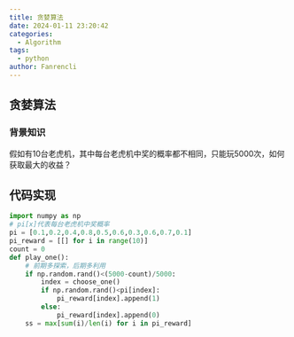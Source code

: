 ```yaml
---
title: 贪婪算法
date: 2024-01-11 23:20:42
categories:
  - Algorithm
tags:
  - python
author: Fanrencli
---
```

## 贪婪算法

### 背景知识
假如有10台老虎机，其中每台老虎机中奖的概率都不相同，只能玩5000次，如何获取最大的收益？

## 代码实现

```python
import numpy as np
# pi[x]代表每台老虎机中奖概率
pi = [0.1,0.2,0.4,0.8,0.5,0.6,0.3,0.6,0.7,0.1]
pi_reward = [[] for i in range(10)]
count = 0
def play_one():
    # 前期多探索，后期多利用
    if np.random.rand()<(5000-count)/5000:
        index = choose_one()
        if np.random.rand()<pi[index]:
            pi_reward[index].append(1)
        else:
            pi_reward[index].append(0)
    ss = max[sum(i)/len(i) for i in pi_reward]

```